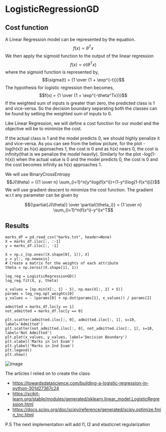 # LogisticRegressionGD
## Cost function
A Linear Regression model can be represented by the equation.
$$f(x) = {\theta^Tx}$$
We then apply the sigmoid function to the output of the linear regression
$$f(x) = {\sigma(\theta^Tx)}$$
where the sigmoid function is represented by,
$$\sigma(t) = {1 \over {1 + \exp^{-t}}}$$
The hypothesis for logistic regression then becomes,
$$f(x) = {1 \over {1 + \exp^{-\theta^Tx}}}$$
If the weighted sum of inputs is greater than zero, the predicted class is 1 and vice-versa. So the decision boundary separating both the classes can be found by setting the weighted sum of inputs to 0.

Like Linear Regression, we will define a cost function for our model and the objective will be to minimize the cost.

If the actual class is 1 and the model predicts 0, we should highly penalize it and vice-versa. As you can see from the below picture, for the plot -log(h(x)) as h(x) approaches 1, the cost is 0 and as h(x) nears 0, the cost is infinity(that is we penalize the model heavily). Similarly for the plot -log(1-h(x)) when the actual value is 0 and the model predicts 0, the cost is 0 and the cost becomes infinity as h(x) approaches 1.

We will use BinaryCrossEntropy
$$J(\theta) = {{1 \over n} \sum_{i=1}^n[y^ilog(f(x^i))+(1-y^i)log(1-f(x^i))]}$$
We will use gradient descent to minimize the cost function. The gradient w.r.t any parameter can be given by

$${\partial{J(\theta)} \over \partial{\theta_i}} = {1 \over n} \sum_{i=1}^n(f(x^i)-y^i)x^T$$

## Results
```
marks_df = pd.read_csv("marks.txt", header=None)
X = marks_df.iloc[:, :-1]
y = marks_df.iloc[:, -1]

X = np.c_[np.ones((X.shape[0], 1)), X]
y = y[:, np.newaxis]
# Create a matrix for the weights of each attribute
theta = np.zeros((X.shape[1], 1))

log_reg = LogisticRegressionGD()
log_reg.fit(X, y, theta)

x_values = [np.min(X[:, 1] - 5), np.max(X[:, 2] + 5)]
params = log_reg.opt_weights[0]
y_values = - (params[0] + np.dot(params[1], x_values)) / params[2]

admitted = marks_df.loc[y == 1]
not_admitted = marks_df.loc[y == 0]

plt.scatter(admitted.iloc[:, 0], admitted.iloc[:, 1], s=10, label='Admitted')
plt.scatter(not_admitted.iloc[:, 0], not_admitted.iloc[:, 1], s=10, label='Not Admitted')
plt.plot(x_values, y_values, label='Decision Boundary')
plt.xlabel('Marks in 1st Exam')
plt.ylabel('Marks in 2nd Exam')
plt.legend()
plt.show()
```
![image](https://user-images.githubusercontent.com/88197584/227803027-869b8af8-896e-4853-9bb6-1d63d4643663.png)

The articles I relied on to create the class:
 - https://towardsdatascience.com/building-a-logistic-regression-in-python-301d27367c24
 - https://scikit-learn.org/stable/modules/generated/sklearn.linear_model.LogisticRegression.html
 - https://docs.scipy.org/doc/scipy/reference/generated/scipy.optimize.fmin_tnc.html

P.S The next implementation will add l1, l2 and elasticnet regularization
